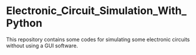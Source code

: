 # Electronic_Circuit_Simulation_With_Python
This repository contains some codes for simulating some electronic circuits without using a GUI software.
